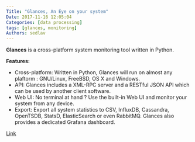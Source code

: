```yaml
---
Title: "Glances, An Eye on your system"
Date: 2017-11-16 12:05:04
Categories: [data processing]
tags: [glances, monitoring]
Authors: sedlav
---
```


**Glances** is a cross-platform system monitoring tool written in Python.

**Features:**

- Cross-platform: Written in Python, Glances will run on almost any plaftorm : GNU/Linux, FreeBSD, OS X and Windows.
- API: Glances includes a XML-RPC server and a RESTful JSON API which can be used by another client software.
- Web UI: No terminal at hand ? Use the built-in Web UI and monitor your system from any device.
- Export: Export all system statistics to CSV, InfluxDB, Cassandra, OpenTSDB, StatsD, ElasticSearch or even RabbitMQ. Glances also provides a dedicated Grafana dashboard.

[Link](https://nicolargo.github.io/glances)
